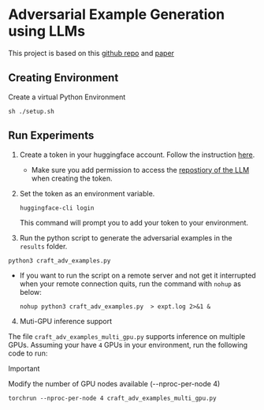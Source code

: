 
# Adversarial Example Generation using LLMs
This project is based on this [github repo](https://github.com/LukasStruppek/Adversarial_LLMs/tree/mai) and [paper](https://arxiv.org/pdf/2402.09132)

## Creating Environment
Create a virtual Python Environment
```shell
sh ./setup.sh
```

## Run Experiments
1. Create a token in your huggingface account. Follow the instruction [here](https://huggingface.co/docs/hub/en/security-tokens).
    * Make sure you add permission to access the [repostiory of the LLM](https://huggingface.co/mistralai/Mistral-7B-Instruct-v0.2) when creating the token.
2. Set the token as an environment variable.

    ```shell
    huggingface-cli login
    ```
    This command will prompt you to add your token to your environment.

3. Run the python script to generate the adversarial examples in the `results` folder.

```shell
python3 craft_adv_examples.py 
```

 * If you want to run the script on a remote server and not get it interrupted when your remote connection quits, run the command with `nohup` as below:

    ```shell
    nohup python3 craft_adv_examples.py  > expt.log 2>&1 &
    ``` 

4. Muti-GPU inference support

The file `craft_adv_examples_multi_gpu.py` supports inference on multiple GPUs. Assuming your have `4` GPUs in your environment, run the following code to run:
> [!IMPORTANT]  
> Modify the number of GPU nodes available (--nproc-per-node 4)

```
torchrun --nproc-per-node 4 craft_adv_examples_multi_gpu.py 
```